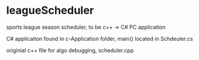 # leagueScheduler
sports league season scheduler, to be c++ ->  C# PC application

C# applicaiton found in c-Application folder, main() located in Schdeuler.cs

originial c++ file for algo debugging, scheduler.cpp
